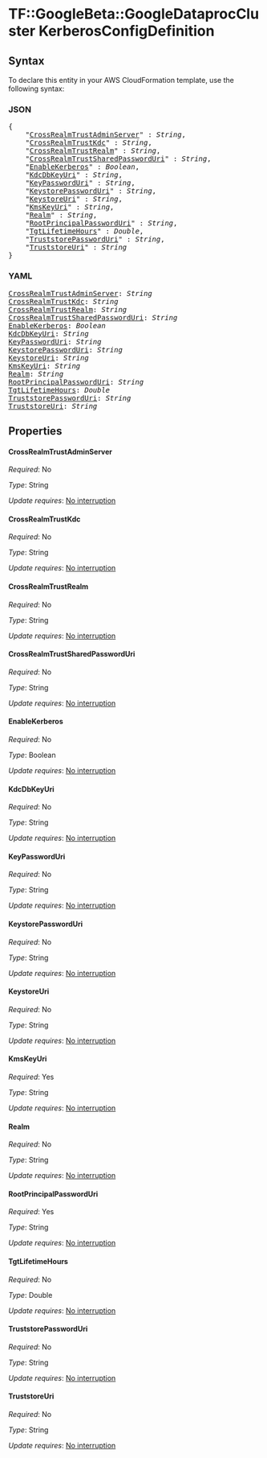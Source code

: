 # TF::GoogleBeta::GoogleDataprocCluster KerberosConfigDefinition

## Syntax

To declare this entity in your AWS CloudFormation template, use the following syntax:

### JSON

<pre>
{
    "<a href="#crossrealmtrustadminserver" title="CrossRealmTrustAdminServer">CrossRealmTrustAdminServer</a>" : <i>String</i>,
    "<a href="#crossrealmtrustkdc" title="CrossRealmTrustKdc">CrossRealmTrustKdc</a>" : <i>String</i>,
    "<a href="#crossrealmtrustrealm" title="CrossRealmTrustRealm">CrossRealmTrustRealm</a>" : <i>String</i>,
    "<a href="#crossrealmtrustsharedpassworduri" title="CrossRealmTrustSharedPasswordUri">CrossRealmTrustSharedPasswordUri</a>" : <i>String</i>,
    "<a href="#enablekerberos" title="EnableKerberos">EnableKerberos</a>" : <i>Boolean</i>,
    "<a href="#kdcdbkeyuri" title="KdcDbKeyUri">KdcDbKeyUri</a>" : <i>String</i>,
    "<a href="#keypassworduri" title="KeyPasswordUri">KeyPasswordUri</a>" : <i>String</i>,
    "<a href="#keystorepassworduri" title="KeystorePasswordUri">KeystorePasswordUri</a>" : <i>String</i>,
    "<a href="#keystoreuri" title="KeystoreUri">KeystoreUri</a>" : <i>String</i>,
    "<a href="#kmskeyuri" title="KmsKeyUri">KmsKeyUri</a>" : <i>String</i>,
    "<a href="#realm" title="Realm">Realm</a>" : <i>String</i>,
    "<a href="#rootprincipalpassworduri" title="RootPrincipalPasswordUri">RootPrincipalPasswordUri</a>" : <i>String</i>,
    "<a href="#tgtlifetimehours" title="TgtLifetimeHours">TgtLifetimeHours</a>" : <i>Double</i>,
    "<a href="#truststorepassworduri" title="TruststorePasswordUri">TruststorePasswordUri</a>" : <i>String</i>,
    "<a href="#truststoreuri" title="TruststoreUri">TruststoreUri</a>" : <i>String</i>
}
</pre>

### YAML

<pre>
<a href="#crossrealmtrustadminserver" title="CrossRealmTrustAdminServer">CrossRealmTrustAdminServer</a>: <i>String</i>
<a href="#crossrealmtrustkdc" title="CrossRealmTrustKdc">CrossRealmTrustKdc</a>: <i>String</i>
<a href="#crossrealmtrustrealm" title="CrossRealmTrustRealm">CrossRealmTrustRealm</a>: <i>String</i>
<a href="#crossrealmtrustsharedpassworduri" title="CrossRealmTrustSharedPasswordUri">CrossRealmTrustSharedPasswordUri</a>: <i>String</i>
<a href="#enablekerberos" title="EnableKerberos">EnableKerberos</a>: <i>Boolean</i>
<a href="#kdcdbkeyuri" title="KdcDbKeyUri">KdcDbKeyUri</a>: <i>String</i>
<a href="#keypassworduri" title="KeyPasswordUri">KeyPasswordUri</a>: <i>String</i>
<a href="#keystorepassworduri" title="KeystorePasswordUri">KeystorePasswordUri</a>: <i>String</i>
<a href="#keystoreuri" title="KeystoreUri">KeystoreUri</a>: <i>String</i>
<a href="#kmskeyuri" title="KmsKeyUri">KmsKeyUri</a>: <i>String</i>
<a href="#realm" title="Realm">Realm</a>: <i>String</i>
<a href="#rootprincipalpassworduri" title="RootPrincipalPasswordUri">RootPrincipalPasswordUri</a>: <i>String</i>
<a href="#tgtlifetimehours" title="TgtLifetimeHours">TgtLifetimeHours</a>: <i>Double</i>
<a href="#truststorepassworduri" title="TruststorePasswordUri">TruststorePasswordUri</a>: <i>String</i>
<a href="#truststoreuri" title="TruststoreUri">TruststoreUri</a>: <i>String</i>
</pre>

## Properties

#### CrossRealmTrustAdminServer

_Required_: No

_Type_: String

_Update requires_: [No interruption](https://docs.aws.amazon.com/AWSCloudFormation/latest/UserGuide/using-cfn-updating-stacks-update-behaviors.html#update-no-interrupt)

#### CrossRealmTrustKdc

_Required_: No

_Type_: String

_Update requires_: [No interruption](https://docs.aws.amazon.com/AWSCloudFormation/latest/UserGuide/using-cfn-updating-stacks-update-behaviors.html#update-no-interrupt)

#### CrossRealmTrustRealm

_Required_: No

_Type_: String

_Update requires_: [No interruption](https://docs.aws.amazon.com/AWSCloudFormation/latest/UserGuide/using-cfn-updating-stacks-update-behaviors.html#update-no-interrupt)

#### CrossRealmTrustSharedPasswordUri

_Required_: No

_Type_: String

_Update requires_: [No interruption](https://docs.aws.amazon.com/AWSCloudFormation/latest/UserGuide/using-cfn-updating-stacks-update-behaviors.html#update-no-interrupt)

#### EnableKerberos

_Required_: No

_Type_: Boolean

_Update requires_: [No interruption](https://docs.aws.amazon.com/AWSCloudFormation/latest/UserGuide/using-cfn-updating-stacks-update-behaviors.html#update-no-interrupt)

#### KdcDbKeyUri

_Required_: No

_Type_: String

_Update requires_: [No interruption](https://docs.aws.amazon.com/AWSCloudFormation/latest/UserGuide/using-cfn-updating-stacks-update-behaviors.html#update-no-interrupt)

#### KeyPasswordUri

_Required_: No

_Type_: String

_Update requires_: [No interruption](https://docs.aws.amazon.com/AWSCloudFormation/latest/UserGuide/using-cfn-updating-stacks-update-behaviors.html#update-no-interrupt)

#### KeystorePasswordUri

_Required_: No

_Type_: String

_Update requires_: [No interruption](https://docs.aws.amazon.com/AWSCloudFormation/latest/UserGuide/using-cfn-updating-stacks-update-behaviors.html#update-no-interrupt)

#### KeystoreUri

_Required_: No

_Type_: String

_Update requires_: [No interruption](https://docs.aws.amazon.com/AWSCloudFormation/latest/UserGuide/using-cfn-updating-stacks-update-behaviors.html#update-no-interrupt)

#### KmsKeyUri

_Required_: Yes

_Type_: String

_Update requires_: [No interruption](https://docs.aws.amazon.com/AWSCloudFormation/latest/UserGuide/using-cfn-updating-stacks-update-behaviors.html#update-no-interrupt)

#### Realm

_Required_: No

_Type_: String

_Update requires_: [No interruption](https://docs.aws.amazon.com/AWSCloudFormation/latest/UserGuide/using-cfn-updating-stacks-update-behaviors.html#update-no-interrupt)

#### RootPrincipalPasswordUri

_Required_: Yes

_Type_: String

_Update requires_: [No interruption](https://docs.aws.amazon.com/AWSCloudFormation/latest/UserGuide/using-cfn-updating-stacks-update-behaviors.html#update-no-interrupt)

#### TgtLifetimeHours

_Required_: No

_Type_: Double

_Update requires_: [No interruption](https://docs.aws.amazon.com/AWSCloudFormation/latest/UserGuide/using-cfn-updating-stacks-update-behaviors.html#update-no-interrupt)

#### TruststorePasswordUri

_Required_: No

_Type_: String

_Update requires_: [No interruption](https://docs.aws.amazon.com/AWSCloudFormation/latest/UserGuide/using-cfn-updating-stacks-update-behaviors.html#update-no-interrupt)

#### TruststoreUri

_Required_: No

_Type_: String

_Update requires_: [No interruption](https://docs.aws.amazon.com/AWSCloudFormation/latest/UserGuide/using-cfn-updating-stacks-update-behaviors.html#update-no-interrupt)

